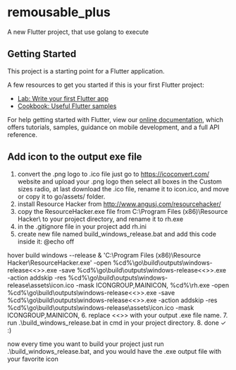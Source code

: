 # remousable_plus

A new Flutter project, that use golang to execute 

## Getting Started

This project is a starting point for a Flutter application.

A few resources to get you started if this is your first Flutter project:

- [Lab: Write your first Flutter app](https://flutter.dev/docs/get-started/codelab)
- [Cookbook: Useful Flutter samples](https://flutter.dev/docs/cookbook)

For help getting started with Flutter, view our
[online documentation](https://flutter.dev/docs), which offers tutorials,
samples, guidance on mobile development, and a full API reference.


## Add icon to the output exe file
1. convert the .png logo to .ico file just go to https://icoconvert.com/ website and upload your .png logo then select all boxes in the Custom sizes radio, at last download the .ico file, rename it to icon.ico, and move or copy it to go/assets/ folder.
2. install Resource Hacker from http://www.angusj.com/resourcehacker/
3. copy the ResourceHacker.exe file from C:\Program Files (x86)\Resource Hacker\ to your project directory, and rename it to rh.exe
4. in the .gitignore file in your project add rh.ini
5. create new file named build_windows_release.bat and add this code inside it:
@echo off 

hover build windows --release
 & 'C:\Program Files (x86)\Resource Hacker\ResourceHacker.exe' -open %cd%\go\build\outputs\windows-release\<<<your file output name here>>>.exe -save %cd%\go\build\outputs\windows-release\<<<your file output name here>>>.exe -action addskip -res %cd%\go\build\outputs\windows-release\assets\icon.ico -mask ICONGROUP,MAINICON,
%cd%\rh.exe -open %cd%\go\build\outputs\windows-release\<<<your file output name here>>>.exe -save %cd%\go\build\outputs\windows-release\<<<your file output name here>>>.exe -action addskip -res %cd%\go\build\outputs\windows-release\assets\icon.ico -mask ICONGROUP,MAINICON,
6. replace <<<your file output name here>>> with your output .exe file name.
7. run .\build_windows_release.bat in cmd in your project directory.
8. done ✓ :)

now every time you want to build your project just run .\build_windows_release.bat, and you would have the .exe output file with your favorite icon